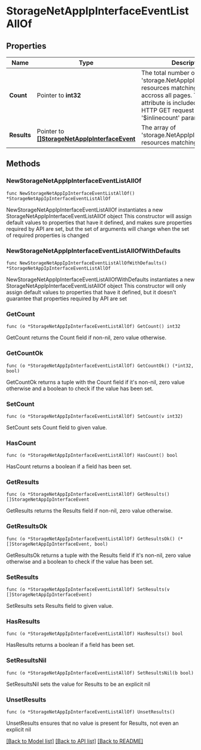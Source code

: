 # StorageNetAppIpInterfaceEventListAllOf

## Properties

Name | Type | Description | Notes
------------ | ------------- | ------------- | -------------
**Count** | Pointer to **int32** | The total number of &#39;storage.NetAppIpInterfaceEvent&#39; resources matching the request, accross all pages. The &#39;Count&#39; attribute is included when the HTTP GET request includes the &#39;$inlinecount&#39; parameter. | [optional] 
**Results** | Pointer to [**[]StorageNetAppIpInterfaceEvent**](StorageNetAppIpInterfaceEvent.md) | The array of &#39;storage.NetAppIpInterfaceEvent&#39; resources matching the request. | [optional] 

## Methods

### NewStorageNetAppIpInterfaceEventListAllOf

`func NewStorageNetAppIpInterfaceEventListAllOf() *StorageNetAppIpInterfaceEventListAllOf`

NewStorageNetAppIpInterfaceEventListAllOf instantiates a new StorageNetAppIpInterfaceEventListAllOf object
This constructor will assign default values to properties that have it defined,
and makes sure properties required by API are set, but the set of arguments
will change when the set of required properties is changed

### NewStorageNetAppIpInterfaceEventListAllOfWithDefaults

`func NewStorageNetAppIpInterfaceEventListAllOfWithDefaults() *StorageNetAppIpInterfaceEventListAllOf`

NewStorageNetAppIpInterfaceEventListAllOfWithDefaults instantiates a new StorageNetAppIpInterfaceEventListAllOf object
This constructor will only assign default values to properties that have it defined,
but it doesn't guarantee that properties required by API are set

### GetCount

`func (o *StorageNetAppIpInterfaceEventListAllOf) GetCount() int32`

GetCount returns the Count field if non-nil, zero value otherwise.

### GetCountOk

`func (o *StorageNetAppIpInterfaceEventListAllOf) GetCountOk() (*int32, bool)`

GetCountOk returns a tuple with the Count field if it's non-nil, zero value otherwise
and a boolean to check if the value has been set.

### SetCount

`func (o *StorageNetAppIpInterfaceEventListAllOf) SetCount(v int32)`

SetCount sets Count field to given value.

### HasCount

`func (o *StorageNetAppIpInterfaceEventListAllOf) HasCount() bool`

HasCount returns a boolean if a field has been set.

### GetResults

`func (o *StorageNetAppIpInterfaceEventListAllOf) GetResults() []StorageNetAppIpInterfaceEvent`

GetResults returns the Results field if non-nil, zero value otherwise.

### GetResultsOk

`func (o *StorageNetAppIpInterfaceEventListAllOf) GetResultsOk() (*[]StorageNetAppIpInterfaceEvent, bool)`

GetResultsOk returns a tuple with the Results field if it's non-nil, zero value otherwise
and a boolean to check if the value has been set.

### SetResults

`func (o *StorageNetAppIpInterfaceEventListAllOf) SetResults(v []StorageNetAppIpInterfaceEvent)`

SetResults sets Results field to given value.

### HasResults

`func (o *StorageNetAppIpInterfaceEventListAllOf) HasResults() bool`

HasResults returns a boolean if a field has been set.

### SetResultsNil

`func (o *StorageNetAppIpInterfaceEventListAllOf) SetResultsNil(b bool)`

 SetResultsNil sets the value for Results to be an explicit nil

### UnsetResults
`func (o *StorageNetAppIpInterfaceEventListAllOf) UnsetResults()`

UnsetResults ensures that no value is present for Results, not even an explicit nil

[[Back to Model list]](../README.md#documentation-for-models) [[Back to API list]](../README.md#documentation-for-api-endpoints) [[Back to README]](../README.md)


